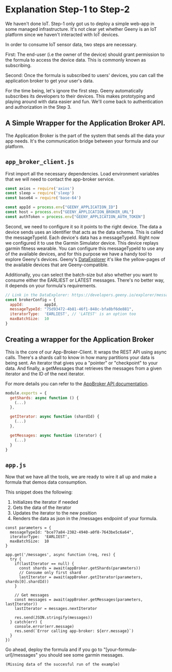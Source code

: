 # Explanation Step-1 to Step-2

We haven't done IoT. Step-1 only got us to deploy a simple web-app in some managed
infrastructure. It's not clear yet whether Geeny is an IoT platform since we haven't
interacted with IoT devices.

In order to consume IoT sensor data, two steps are necessary.

First: The end-user (i.e the owner of the device) should grant permission to the
formula to access the device data. This is commonly known as subscribing.

Second: Once the formula is subscribed to users' devices, you can call the
application broker to get your user's data.

For the time being, let's ignore the first step. Geeny automatically subscribes its
developers to their devices. This makes prototyping and playing around with data
easier and fun. We'll come back to authentication and authorization in the Step 3.

## A Simple Wrapper for the Application Broker API.

The Application Broker is the part of the system that sends all the data your app
needs. It's the communication bridge between your formula and our platform.

## `app_broker_client.js`

First import all the necessary dependencies. Load environment variables that we will
need to contact the app-broker service.

```javascript
const axios = require('axios')
const sleep = require('sleep')
const base64 = require('base-64')

const appId = process.env["GEENY_APPLICATION_ID"]
const host = process.env["GEENY_APPLICATION_BROKER_URL"]
const authToken = process.env["GEENY_APPLICATION_AUTH_TOKEN"]
```
Second, we need to configure it so it points to the right device. The data a device
sends uses an identifier that acts as the data schema. This is called the
messageTypeId. Each device's data has a messageTypeId. Right now we configured it to
use the Garmin Simulator device. This device replays garmin fitness wearable. You can
configure this messageTypeId to use any of the available devices, and for this
purpose we have a handy tool to explore Geeny's devices. Geeny's
[DataExplorer](https://developers.geeny.io/explorer) it's like the yellow-pages of
the available devices that are Geeny-compatible.

Additionally, you can select the batch-size but also whether you want to consume
either the EARLIEST or LATEST messages. There's no better way, it depends on your
formula's requirements.

```javascript
// Link in the DataExplorer: https://developers.geeny.io/explorer/message-types/75d93472-4b81-46f1-848c-bfa8bf6de881
const brokerConfig = {
  appId:         appId,
  messageTypeId: "75d93472-4b81-46f1-848c-bfa8bf6de881",
  iteratorType:  'EARLIEST', // 'LATEST' is an option too
  maxBatchSize:  10
}
```

## Creating a wrapper for the Application Broker ##

This is the core of our App-Broker-Client. It wraps the REST API using async
calls. There's a shards call to know in how many partitions your data is being
sent. An iterator that gives you a "pointer" or "checkpoint" to your data. And
finally, a getMessages that retrieves the messages from a given iterator and the ID
of the next iterator.

For more details you can refer to the [AppBroker API
documentation](https://docs.geeny.io/api/application-broker/).


```javascript
module.exports = {
  getShards: async function () {
    (...)
  },

  getIterator: async function (shardId) {
    (...)
  },

  getMessages: async function (iterator) {
    (...)
  }
}
```

## `app.js`

Now that we have all the tools, we are ready to wire it all up and make a formula
that demos data consumption.

This snippet does the following:

1. Initializes the iterator if needed
2. Gets the data of the iterator
3. Updates the iterator to the new position
4. Renders the data as json in the /messages endpoint of your formula.

```
const parameters = {
  messageTypeId: "bce77a84-2382-4940-a0f8-7643be5c6a64",
  iteratorType:  'EARLIEST',
  maxBatchSize:  10
}

app.get('/messages', async function (req, res) {
  try {
    if(lastIterator == null) {
      const shards = await(appBroker.getShards(parameters))
      // Consume only first shard
      lastIterator = await(appBroker.getIterator(parameters, shards[0].shardId))
    }

    // Get messages
    const messages = await(appBroker.getMessages(parameters, lastIterator))
    lastIterator = messages.nextIterator

    res.send(JSON.stringify(messages))
  } catch(err) {
    console.error(err.message)
    res.send(`Error calling app-broker: ${err.message}`)
  }
})
```

Go ahead, deploy the formula and if you go to  "[your-formula-url]/messages" you
should see some garmin messages.

```
(Missing data of the succesful run of the example)
```
